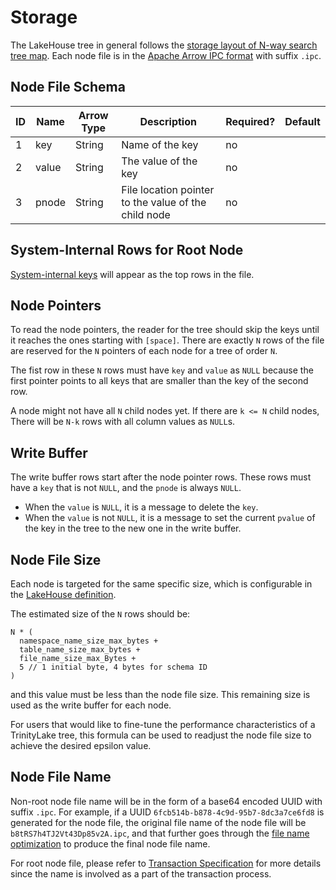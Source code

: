 # Storage

The LakeHouse tree in general follows the [storage layout of N-way search tree map](tree/search-tree-map.md#storage-layout).
Each node file is in the [Apache Arrow IPC format](https://arrow.apache.org/docs/format/Columnar.html#format-ipc) with suffix `.ipc`.

## Node File Schema

| ID | Name  | Arrow Type | Description                                          | Required? | Default |
|----|-------|------------|------------------------------------------------------|-----------|---------|
| 1  | key   | String     | Name of the key                                      | no        |         |
| 2  | value | String     | The value of the key                                 | no        |         |
| 3  | pnode | String     | File location pointer to the value of the child node | no        |         |

## System-Internal Rows for Root Node

[System-internal keys](./key-encoding.md#system-internal-keys) will appear as the top rows in the file.

## Node Pointers

To read the node pointers, the reader for the tree should skip the keys until it reaches the ones starting with `[space]`.
There are exactly `N` rows of the file are reserved for the `N` pointers of each node for a tree of order `N`.

The fist row in these `N` rows must have `key` and `value` as `NULL` because the first pointer points to all
keys that are smaller than the key of the second row.

A node might not have all `N` child nodes yet. If there are `k <= N` child nodes,
There will be `N-k` rows with all column values as `NULL`s.

## Write Buffer

The write buffer rows start after the node pointer rows.
These rows must have a `key` that is not `NULL`, and the `pnode` is always `NULL`.

- When the `value` is `NULL`, it is a message to delete the `key`.
- When the `value` is not `NULL`, it is a message to set the current `pvalue` of the key in the tree to the new one in the write buffer.

## Node File Size

Each node is targeted for the same specific size, which is configurable in the [LakeHouse definition](./lakehouse.md).

The estimated size of the `N` rows should be:

```
N * (
  namespace_name_size_max_bytes + 
  table_name_size_max_bytes + 
  file_name_size_max_Bytes +
  5 // 1 initial byte, 4 bytes for schema ID 
)
```

and this value must be less than the node file size.
This remaining size is used as the write buffer for each node.

For users that would like to fine-tune the performance characteristics of a TrinityLake tree,
this formula can be used to readjust the node file size to achieve the desired epsilon value.

## Node File Name

Non-root node file name will be in the form of a base64 encoded UUID with suffix `.ipc`.
For example, if a UUID `6fcb514b-b878-4c9d-95b7-8dc3a7ce6fd8` is generated for the node file,
the original file name of the node file will be `b8tRS7h4TJ2Vt43Dp85v2A.ipc`,
and that further goes through the [file name optimization](./location.md#optimized-file-name) 
to produce the final node file name.

For root node file, please refer to [Transaction Specification](./transaction.md#root-node-file-name)
for more details since the name is involved as a part of the transaction process.
